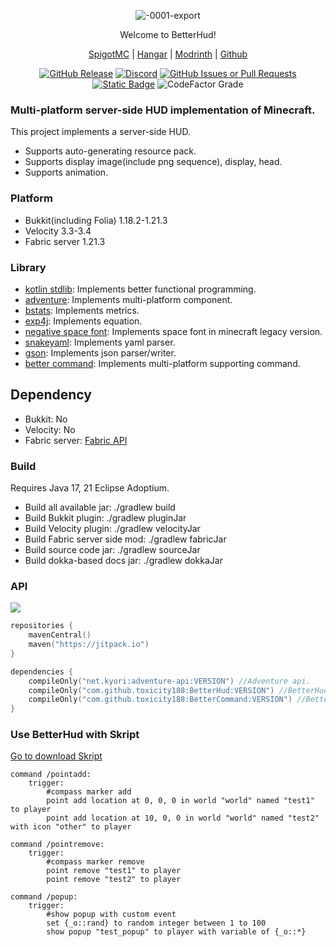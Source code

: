 <div align="center">  

![-0001-export](https://github.com/toxicity188/BetterHud/assets/114675706/ccbf4bd3-9133-44ee-b277-985eae4349ae)

Welcome to BetterHud!

[SpigotMC](https://www.spigotmc.org/resources/115559/) | [Hangar](https://hangar.papermc.io/toxicity188/BetterHud) | [Modrinth](https://modrinth.com/plugin/betterhud2) | [Github](https://github.com/toxicity188/BetterHud)

[![GitHub Release](https://img.shields.io/github/v/release/toxicity188/BetterHud?display_name=release&style=for-the-badge&logo=kotlin)](https://github.com/toxicity188/BetterHud/releases/latest)
[![Discord](https://img.shields.io/badge/Discord-%235865F2.svg?style=for-the-badge&logo=discord&logoColor=white)](https://discord.com/invite/rePyFESDbk)
[![GitHub Issues or Pull Requests](https://img.shields.io/github/issues/toxicity188/BetterHud?style=for-the-badge&logo=github)](https://github.com/toxicity188/BetterHud/issues)
[![Static Badge](https://img.shields.io/badge/WIKI-blue?style=for-the-badge)](https://github.com/toxicity188/BetterHud/wiki)
![CodeFactor Grade](https://img.shields.io/codefactor/grade/github/toxicity188/BetterHud?style=for-the-badge)


</div>

### Multi-platform server-side HUD implementation of Minecraft.
This project implements a server-side HUD.

- Supports auto-generating resource pack.
- Supports display image(include png sequence), display, head.
- Supports animation.

### Platform
- Bukkit(including Folia) 1.18.2-1.21.3
- Velocity 3.3-3.4
- Fabric server 1.21.3

### Library
- [kotlin stdlib](https://github.com/JetBrains/kotlin): Implements better functional programming.
- [adventure](https://github.com/KyoriPowered/adventure): Implements multi-platform component.
- [bstats](https://bstats.org/getting-started/include-metrics): Implements metrics.
- [exp4j](https://github.com/fasseg/exp4j): Implements equation.
- [negative space font](https://github.com/AmberWat/NegativeSpaceFont): Implements space font in minecraft legacy version.
- [snakeyaml](https://github.com/snakeyaml): Implements yaml parser.
- [gson](https://github.com/google/gson): Implements json parser/writer.
- [better command](https://github.com/toxicity188/BetterCommand): Implements multi-platform supporting command.


## Dependency
- Bukkit: No
- Velocity: No
- Fabric server: [Fabric API](https://modrinth.com/mod/fabric-api)

### Build
Requires Java 17, 21 Eclipse Adoptium.

- Build all available jar: ./gradlew build  
- Build Bukkit plugin: ./gradlew pluginJar
- Build Velocity plugin: ./gradlew velocityJar
- Build Fabric server side mod: ./gradlew fabricJar  
- Build source code jar: ./gradlew sourceJar  
- Build dokka-based docs jar: ./gradlew dokkaJar

### API
[![](https://jitpack.io/v/toxicity188/BetterHud.svg)](https://jitpack.io/#toxicity188/BetterHud)
``` kotlin
repositories {
    mavenCentral()
    maven("https://jitpack.io")
}

dependencies {
    compileOnly("net.kyori:adventure-api:VERSION") //Adventure api.
    compileOnly("com.github.toxicity188:BetterHud:VERSION") //BetterHud.
    compileOnly("com.github.toxicity188:BetterCommand:VERSION") //BetterCommand library.
}
```

### Use BetterHud with Skript
[Go to download Skript](https://github.com/SkriptLang/Skript/releases)
```
command /pointadd:
    trigger:
        #compass marker add
        point add location at 0, 0, 0 in world "world" named "test1" to player
        point add location at 10, 0, 0 in world "world" named "test2" with icon "other" to player

command /pointremove:
    trigger:
        #compass marker remove
        point remove "test1" to player
        point remove "test2" to player

command /popup:
    trigger:
        #show popup with custom event
        set {_o::rand} to random integer between 1 to 100
        show popup "test_popup" to player with variable of {_o::*}
```